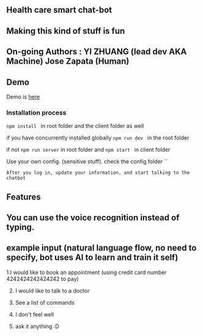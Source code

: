 ## Health care smart chat-bot 
## Making this kind of stuff is fun

## On-going   Authors : YI ZHUANG (lead dev AKA Machine)  Jose Zapata (Human)

## Demo

Demo is [here](https://health-care-chat-bot.herokuapp.com)

### Installation process  


``npm install `` in root folder and the client folder as well

if you have concurrently installed globally ``npm run dev ``   in the root folder

if not
`` npm run server `` in root folder and ``npm start `` in client folder

Use your own config. (sensitive stuff). check the config folder
``

``
After you log in, update your information, and start talking to the chatbot
``
## Features

## You can use the voice recognition  instead of typing.

## example input  (natural language flow, no need to specify, bot uses AI to learn and train it self)

1.I would like to book an appointment  (using credit card number 4242424242424242 to pay)

2. I would like to talk to a doctor

3. See a list of commands

4. I don't feel well

5. ask it anything :D  




